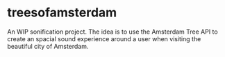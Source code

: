 # treesofamsterdam
An WIP sonification project. The idea is to use the Amsterdam Tree API to create an spacial sound experience around a user when visiting the beautiful city of Amsterdam.
